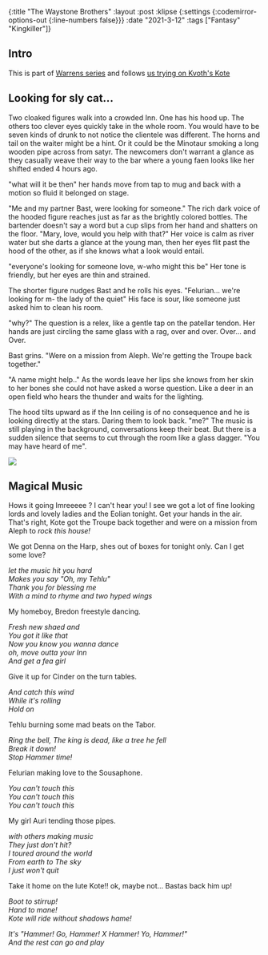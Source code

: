 {:title "The Waystone Brothers"
 :layout :post
 :klipse {:settings {:codemirror-options-out {:line-numbers false}}}
 :date "2021-3-12"
 :tags  ["Fantasy" "Kingkiller"]}
 
## Intro 
 
This is part of [Warrens series](/posts-output/2021-1-15-bone-and-crystal) and follows [us trying on Kvoth's Kote](/posts-output/kote)

## Looking for sly cat...

Two cloaked figures walk into a crowded Inn. One has his hood up. The others too clever eyes quickly take in the whole room. You would have to be seven kinds of drunk to not notice the clientele was different. The horns and tail on the waiter might be a hint. Or it could be the Minotaur smoking a long wooden pipe across from satyr. The newcomers don't warrant a glance as they casually weave their way to the bar where a young faen looks like her shifted ended 4 hours ago.

"what will it be then" her hands move from tap to mug and back with a motion so fluid it belonged on stage.

"Me and my partner Bast, were looking for someone." The rich dark voice of the hooded figure reaches just as far as the brightly colored bottles. The bartender doesn't say a word but a cup slips from her hand and shatters on the floor. "Mary, love, would you help with that?" Her voice is calm as river water but she darts a glance at the young man, then her eyes flit past the hood of the other, as if she knows what a look would entail.

"everyone's looking for someone love, w-who might this be" Her tone is friendly, but her eyes are thin and strained.

The shorter figure nudges Bast and he rolls his eyes. "Felurian... we're looking for m- the lady of the quiet" His face is sour, like someone just asked him to clean his room.

"why?" The question is a relex, like a gentle tap on the patellar tendon. Her hands are just circling the same glass with a rag, over and over. Over... and Over.

Bast grins. "Were on a mission from Aleph. We're getting the Troupe back together."

"A name might help.." As the words leave her lips she knows from her skin to her bones she could not have asked a worse question. Like a deer in an open field who hears the thunder and waits for the lighting.

The hood tilts upward as if the Inn ceiling is of no consequence and he is looking directly at the stars. Daring them to look back. "me?" The music is still playing in the background, conversations keep their beat. But there is a sudden silence that seems to cut through the room like a glass dagger. "You may have heard of me".


<img src="/img/blodless-music.webp">




## Magical Music

Hows it going Imreeeee ?
I can't hear you! I see we got a lot of fine looking lords and lovely ladies and the Eolian tonight.  Get your hands in the air. That's right, Kote got the Troupe back together and were on a mission from Aleph to _rock this house!_

We got Denna on the Harp, shes out of boxes for tonight only. Can I get some love?

_let the music hit you hard_
<br>
_Makes you say "Oh, my Tehlu"_
<br>
_Thank you for blessing me_
<br>
_With a mind to rhyme and two hyped wings_

My homeboy, Bredon freestyle dancing.

_Fresh new shaed and_
<br>
_You got it like that_
<br>
_Now you know you wanna dance_
<br>
_oh, move outta your Inn_
<br>
_And get a fea girl_

Give it up for Cinder on the turn tables. 

_And catch this wind_
<br>
_While it's rolling_
<br>
_Hold on_

Tehlu burning some mad beats on the Tabor.

_Ring the bell, The king is dead, like a tree he fell_
<br>
_Break it down!_
<br>
_Stop Hammer time!_

Felurian making love to the Sousaphone.

_You can't touch this_
<br>
_You can't touch this_
<br>
_You can't touch this_

My girl Auri tending those pipes.

_with others making music_
<br>
_They just don't hit?_
<br>
_I toured around the world_
<br>
_From earth to The sky_
<br>
_I just won't quit_

Take it home on the lute Kote!! ok, maybe not... Bastas back him up!

_Boot to stirrup!_
<br>
_Hand to mane!_
<br>
_Kote will ride without shadows hame!_

_It's "Hammer! Go, Hammer! X Hammer! Yo, Hammer!"_
<br>
_And the rest can go and play_


